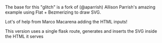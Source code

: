 The base for this "glitch" is a fork of (@aparrish) Allison Parrish's amazing example using Flat + Bezmerizing to draw SVG.

Lot's of help from Marco Macarena adding the HTML inputs!

This version uses a single flask route, generates and inserts the SVG inside the HTML it serves